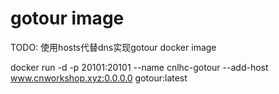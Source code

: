 # gotour image

TODO: 使用hosts代替dns实现gotour docker image

docker run -d -p 20101:20101 --name cnlhc-gotour --add-host www.cnworkshop.xyz:0.0.0.0  gotour:latest


